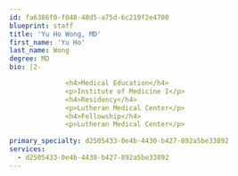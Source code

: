 ```yaml
---
id: fa6386f0-f048-48d5-a75d-6c219f2e4700
blueprint: staff
title: 'Yu Ho Wong, MD'
first_name: 'Yu Ho'
last_name: Wong
degree: MD
bio: |2-

              <h4>Medical Education</h4>
              <p>Institute of Medicine I</p>
              <h4>Residency</h4>
              <p>Lutheran Medical Center</p>
              <h4>Fellowship</h4>
              <p>Lutheran Medical Center</p>
          
primary_specialty: d2505433-0e4b-4430-b427-892a5be33892
services:
  - d2505433-0e4b-4430-b427-892a5be33892
---
```

